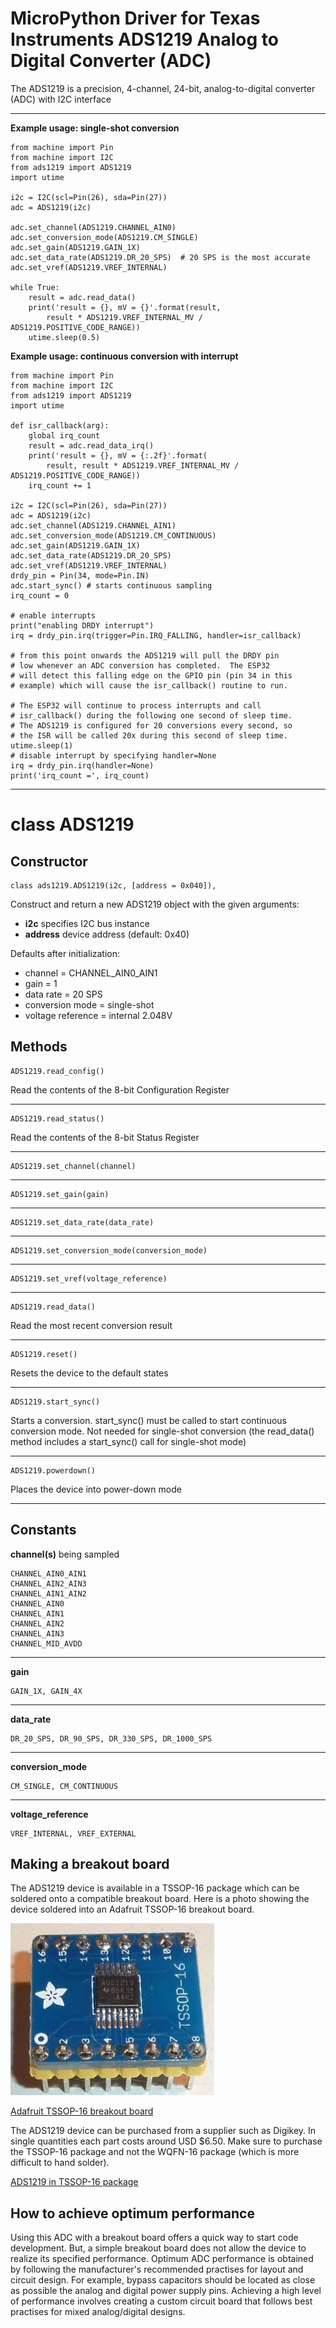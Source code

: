 # MicroPython Driver for Texas Instruments ADS1219 Analog to Digital Converter (ADC)
The ADS1219 is a precision, 4-channel, 24-bit, analog-to-digital converter (ADC) with I2C interface
***
**Example usage: single-shot conversion**

```
from machine import Pin
from machine import I2C
from ads1219 import ADS1219
import utime

i2c = I2C(scl=Pin(26), sda=Pin(27))
adc = ADS1219(i2c)

adc.set_channel(ADS1219.CHANNEL_AIN0)
adc.set_conversion_mode(ADS1219.CM_SINGLE)
adc.set_gain(ADS1219.GAIN_1X)
adc.set_data_rate(ADS1219.DR_20_SPS)  # 20 SPS is the most accurate
adc.set_vref(ADS1219.VREF_INTERNAL)

while True:
    result = adc.read_data()
    print('result = {}, mV = {}'.format(result, 
    	result * ADS1219.VREF_INTERNAL_MV / ADS1219.POSITIVE_CODE_RANGE))
    utime.sleep(0.5)      
```

**Example usage: continuous conversion with interrupt**

```
from machine import Pin
from machine import I2C
from ads1219 import ADS1219
import utime

def isr_callback(arg):
    global irq_count
    result = adc.read_data_irq()
    print('result = {}, mV = {:.2f}'.format(
    	result, result * ADS1219.VREF_INTERNAL_MV / ADS1219.POSITIVE_CODE_RANGE))  
    irq_count += 1

i2c = I2C(scl=Pin(26), sda=Pin(27))
adc = ADS1219(i2c)
adc.set_channel(ADS1219.CHANNEL_AIN1)
adc.set_conversion_mode(ADS1219.CM_CONTINUOUS)
adc.set_gain(ADS1219.GAIN_1X)
adc.set_data_rate(ADS1219.DR_20_SPS)
adc.set_vref(ADS1219.VREF_INTERNAL)
drdy_pin = Pin(34, mode=Pin.IN)
adc.start_sync() # starts continuous sampling
irq_count = 0

# enable interrupts
print("enabling DRDY interrupt")
irq = drdy_pin.irq(trigger=Pin.IRQ_FALLING, handler=isr_callback)

# from this point onwards the ADS1219 will pull the DRDY pin
# low whenever an ADC conversion has completed.  The ESP32
# will detect this falling edge on the GPIO pin (pin 34 in this 
# example) which will cause the isr_callback() routine to run. 

# The ESP32 will continue to process interrupts and call
# isr_callback() during the following one second of sleep time.
# The ADS1219 is configured for 20 conversions every second, so
# the ISR will be called 20x during this second of sleep time.  
utime.sleep(1)
# disable interrupt by specifying handler=None
irq = drdy_pin.irq(handler=None)
print('irq_count =', irq_count)
```
***
# class ADS1219
## Constructor
```
class ads1219.ADS1219(i2c, [address = 0x040]),
```
Construct and return a new ADS1219 object with the given arguments:
  * **i2c** specifies I2C bus instance
  * **address** device address (default: 0x40)
  
Defaults after initialization:
  * channel = CHANNEL\_AIN0\_AIN1
  * gain = 1
  * data rate = 20 SPS
  * conversion mode = single-shot
  * voltage reference = internal 2.048V

## Methods
```
ADS1219.read_config()
```
Read the contents of the 8-bit Configuration Register

***  
```
ADS1219.read_status()
```
Read the contents of the 8-bit Status Register

***
```
ADS1219.set_channel(channel)
```
***
```
ADS1219.set_gain(gain)
```
***
```
ADS1219.set_data_rate(data_rate)
```
***
```
ADS1219.set_conversion_mode(conversion_mode)
```
***
```
ADS1219.set_vref(voltage_reference)
```
***
```
ADS1219.read_data()
```
Read the most recent conversion result
***
```
ADS1219.reset()
```
Resets the device to the default states
***
```
ADS1219.start_sync()
```
Starts a conversion.  start\_sync() must be called to start continuous conversion mode.  Not needed for single-shot conversion
(the read\_data() method includes a start\_sync() call for single-shot mode)
***
```
ADS1219.powerdown()
```
Places the device into power-down mode
***

## Constants

**channel(s)** being sampled

```
CHANNEL_AIN0_AIN1 
CHANNEL_AIN2_AIN3
CHANNEL_AIN1_AIN2
CHANNEL_AIN0
CHANNEL_AIN1
CHANNEL_AIN2
CHANNEL_AIN3
CHANNEL_MID_AVDD
```
***

**gain**

```
GAIN_1X, GAIN_4X
```
***

**data_rate**

```
DR_20_SPS, DR_90_SPS, DR_330_SPS, DR_1000_SPS
```
***

**conversion_mode**

```
CM_SINGLE, CM_CONTINUOUS
```
***

**voltage_reference**

```
VREF_INTERNAL, VREF_EXTERNAL
```
## Making a breakout board
The ADS1219 device is available in a TSSOP-16 package which can be soldered onto a compatible breakout board.  Here is a photo showing the device soldered into an Adafruit TSSOP-16 breakout board.

![ADS1219 Breakout Board](images/ads1219-breakout.jpg)

[Adafruit TSSOP-16 breakout board](https://www.adafruit.com/product/1207)

The ADS1219 device can be purchased from a supplier such as Digikey.  In single quantities each part costs around USD $6.50.  Make sure to purchase the TSSOP-16 package and not the WQFN-16 package (which is more difficult to hand solder).

[ADS1219 in TSSOP-16 package](https://www.digikey.com/product-detail/en/texas-instruments/ADS1219IPWR/296-50884-1-ND/9743261)

## How to achieve optimum performance
Using this ADC with a breakout board offers a quick way to start code development.  But, a simple breakout board does not allow the device to realize its specified performance.  Optimum ADC performance is obtained by following the manufacturer's recommended practises for layout and circuit design.  For example, bypass capacitors should be located as close as possible the analog and digital power supply pins.  Achieving a high level of performance involves creating a custom circuit board that follows best practises for mixed analog/digital designs.  

